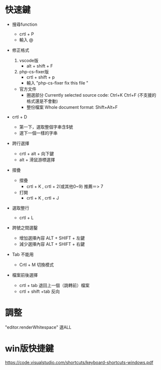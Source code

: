 # 快速鍵
- 搜尋function
    - crtl + P 
    - 輸入 @

- 修正格式
    1. vscode版
        - alt + shift + F
    2. php-cs-fixer版
        - crtl + shift + p 
        - 輸入 "php-cs-fixer fix this file "
    - 官方文件
        - 圈選部分 Currently selected source code: Ctrl+K Ctrl+F (不支援的格式還是不會動)
        - 整份檔案 Whole document format: Shift+Alt+F
- crtl + D 
    - 第一下，選取整個字串含$號
    - 選下一個一樣的字串

- 跨行選擇
    - crtl + alt + 向下鍵
    - alt + 滑鼠游標選擇

- 摺疊
    - 摺疊
        - crtl + K , crtl + 2(或其他0~9) 推薦＝> 7
    - 打開
        - crtl + K , crtl + J

- 選取整行
    - crtl + L

- 跨號之間選鑿
    - 增加選擇內容  ALT + SHIFT + 左鍵
    - 減少選擇內容  ALT + SHIFT + 右鍵

- Tab 不能用
    - Crtl + M 切換模式

- 檔案前後選擇
    - crtl + tab 退回上一個（跳轉前）檔案
    - crtl + shift +tab 反向

# 調整
"editor.renderWhitespace" 選ALL

# win版快捷鍵
https://code.visualstudio.com/shortcuts/keyboard-shortcuts-windows.pdf
